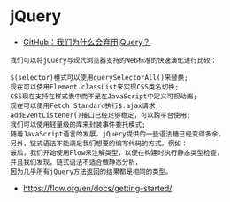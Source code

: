 # jQuery

* [GitHub：我们为什么会弃用jQuery？](http://www.infoq.com/cn/articles/removing-jquery-from-github-frontend)

```
我们可以将jQuery与现代浏览器支持的Web标准的快速演化进行比较：

$(selector)模式可以使用querySelectorAll()来替换;
现在可以使用Element.classList来实现CSS类名切换;
CSS现在支持在样式表中而不是在JavaScript中定义可视动画;
现在可以使用Fetch Standard执行$.ajax请求;
addEventListener()接口已经足够稳定，可以跨平台使用;
我们可以使用轻量级的库来封装事件委托模式;
随着JavaScript语言的发展，jQuery提供的一些语法糖已经变得多余。
另外，链式语法不能满足我们想要的编写代码的方式。例如：
最后，我们开始使用Flow来注解类型，以便在构建时执行静态类型检查，
并且我们发现，链式语法不适合做静态分析，
因为几乎所有jQuery方法返回的结果都是相同的类型。
```

* https://flow.org/en/docs/getting-started/